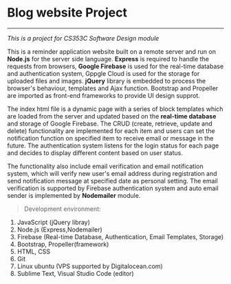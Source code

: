 # Blog website Project 
---
*This is a project for CS353C Software Design module*

This is a reminder application website built on a remote server and run on **Node.js** for the server side language. **Express** is required to handle the requests from browsers, **Google Firebase** is used for the real-time database and authentication system, Gppgle Cloud is used for the storage for uploaded files and images. **jQuery** library is embedded to process the browser's behaviour, templates and Ajax function. Bootstrap and Propeller are imported as front-end frameworks to provide UI design supprot. 

The index html file is a dynamic page with a series of block templates which are loaded from the server and updated based on the **real-time database** and storage of Google Firebase. The CRUD (create, retrieve, update and delete) functionality are implemented for each item and users can set the notification function on specified item to receive email or message in the future. The authentication system listens for the login status for each page and decides to display different content based on user status.

The functionality also include email verification and email notification system, which will verify new user's email address during registration and send notification message at specified date as personal setting. The email verification is supported by Firebase authentication system and auto email sender is implemented by **Nodemailer** module. 

>Development environment:
1. JavaScript (jQuery libray)
2. Node.js (Express,Nodemailer)
3. Firebase (Real-time Database, Authentication, Email Templates, Storage)
4. Bootstrap, Propeller(framework) 
5. HTML, CSS 
6. Git
7. Linux ubuntu (VPS supported by Digitalocean.com)
8. Sublime Text, Visual Studio Code (editor)
